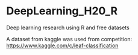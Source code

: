 # DeepLearning_H20_R
Deep learning research using R and free datasets

A dataset from kaggle was used from competition: https://www.kaggle.com/c/leaf-classification
